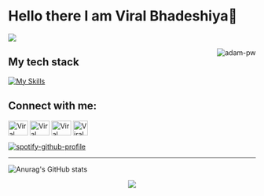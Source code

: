 # Hello there I am Viral Bhadeshiya👋

![](https://github.com/halfrost/halfrost/blob/master/icons/header_.png)


<p align="center"><img align="right" src="https://github.com/Adam-pw/Adam-pw/blob/main/animation_500_kxa883sd.gif" alt="adam-pw" /></p>

## My tech stack
[![My Skills](https://skillicons.dev/icons?i=js,html,css,react,bootstrap,py,flask,git,github,mysql,npm,notion&aws=4)](https://skillicons.dev)








## Connect with me:
<p align="left">
  <a href="#" target="blank"><img align="center"
      src="https://raw.githubusercontent.com/rahuldkjain/github-profile-readme-generator/master/src/images/icons/Social/linked-in-alt.svg"
      alt="Viral Bhadeshiya" height="30" width="40" /></a>
  <a href="#" target="blank"><img align="center"
      src="https://raw.githubusercontent.com/rahuldkjain/github-profile-readme-generator/master/src/images/icons/Social/instagram.svg"
      alt="Viral Bhadeshiya" height="30" width="40" /></a>
  <a href="#" target="blank"><img align="center"
      src="https://raw.githubusercontent.com/rahuldkjain/github-profile-readme-generator/master/src/images/icons/Social/hackerrank.svg"
      alt="Viral Bhadeshiya" height="30" width="40" /></a>
  <a href="#" target="blank"><img align="center"
      src="https://upload.wikimedia.org/wikipedia/commons/d/d2/Upwork-logo.svg"
      alt="Viral Bhadeshiya" height="30" width="auto" /></a>
</p>

 [![spotify-github-profile](https://spotify-github-profile.vercel.app/api/view?uid=31lmxkd2hzdcpunhfucjvmmh5epy&cover_image=true&theme=default&show_offline=false&background_color=3b0c73&interchange=true&bar_color=53b14f&bar_color_cover=false)](https://github.com/kittinan/spotify-github-profile)

 
-----
![Anurag's GitHub stats](https://github-readme-stats.vercel.app/api?username=JhojanBinary&show_icons=true&theme=ocean_dark)
<p align="center">
  <img src ="https://github-readme-streak-stats.herokuapp.com?user=aveek-saha&theme=darcula&hide_border=true&background=FFFFFF00">
  <br>
  <br>
</p>


